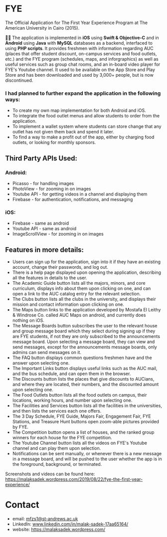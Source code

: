 # FYE
The Official Application for The First Year Experience Program at The American University in Cairo (2015).

🏫📓 The application is implemented in **iOS** using **Swift & Objective-C** and in **Android** using **Java** with **MySQL** databases as a backend, interfaced to using **PHP scripts**. It provides freshmen with information regarding AUC (places that offer student discount, on-campus services and food outlets, etc.) and the FYE program (schedules, maps, and inforgraphics) as well as useful services such as group chat rooms, and an in-board video player for FYE's Youtube channel.
It used to be available on the App Store and Play Store and has been downloaded and used by 3,000+ people, but is now discontinued.

### I had planned to further expand the application in the following ways:
* To create my own map implementation for both Android and iOS.
* To integrate the food outlet menus and allow students to order from the application.
* To implement a wallet system where students can store change that any outlet has not given them back and spend it later.
* To find a way to make a profit out of the app, either by charging food outlets, or looking for monthly sponsors.

## Third Party APIs Used:
### Android:
* Picasso - for handling images
* PhotoView - for zooming in on images
* Youtube API - for getting videos in a channel and displaying them
* Firebase - for authentication, notifications, and messaging
### iOS:
* Firebase - same as android
* Youtube API - same as android
* ImageScrollView - for zooming in on images

## Features in more details:
* Users can sign up for the application, sign into it if they have an existing account, change their passwords, and log out.
* There is a help page displayed upon opening the application, describing all the features in details to the user.
* The Academic Guide button lists all the majors, minors, and core curriculum, displays info about them upon clicking on one, and can open a link to the AUC catalog entry for the relevant selection.
* The Clubs button lists all the clubs in the university, and displays their mission and contact information upon clicking on one.
* The Maps button links to the application developed by Mostafa El Leithy & Windrose Co. called AUC Maps on android, and currently does nothing on iOS.
* The Message Boards button subscribes the user to the relevant house and group message board which they select during signing up if they are FYE students, if not they are only subscribed to the announcements message board. Upon selecting a message board, they can view and send messages, except for the announcements message boards, only admins can send messages on it.
* The FAQ button displays common questions freshmen have and the answer upon selecting one.
* The Important Links button displays useful links such as the AUC mail, and the bus schedule, and can open them in the browser.
* The Discounts button lists the places that give discounts to AUCians, and where they are located, their numbers, and the discounted amount upon selecting one.
* The Food Outlets button lists all the food outlets on campus, their locations, working hours, and number upon selecting one.
* The Facilities and Services button lists all the facilities in the universities, and then lists the services each one offers.
* The 3 Day Schedule, FYE Guide, Majors Fair, Engagement Fair, FYE Stations, and Treasure Hunt buttons open zoom-able pictures provided by FYE.
* The Competition button opens a list of houses, and the ranked group winners for each house for the FYE competition.
* The Youtube Channel button lists all the videos on FYE's Youtube channel and can play them upon selection.
* Notifications can be sent manually, or whenever there is a new message in a message board, and will be pushed to the user whether the app is in the foreground, background, or terminated.

Screenshots and videos can be found here: https://malaksadek.wordpress.com/2019/08/22/fye-the-first-year-experience/

# Contact

* email: mfzs1@st-andrews.ac.uk
* LinkedIn: www.linkedin.com/in/malak-sadek-17aa65164/
* website: https://malaksadek.wordpress.com/
